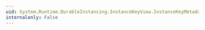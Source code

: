```yaml
---
uid: System.Runtime.DurableInstancing.InstanceKeyView.InstanceKeyMetadata
internalonly: False
---
```

